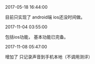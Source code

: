 
2017-05-18 16:44:00

目前只实现了 android端
ios还没时间做。

2017-11-04 03:55:00

包括ios功能，
基本功能已完备。

2017-11-08 05:47:00

增加了 只记录声音到手机本地（不调用测评）
